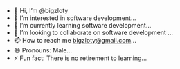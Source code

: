 - 👋 Hi, I’m @bigzloty
- 👀 I’m interested in software development...
- 🌱 I’m currently learning software development...
- 💞️ I’m looking to collaborate on software development ...
- 📫 How to reach me bigzloty@gmail.com...
- 😄 Pronouns: Male...
- ⚡ Fun fact: There is no retirement to learning...

<!---
bigzloty/bigzloty is a ✨ special ✨ repository because its `README.md` (this file) appears on your GitHub profile.
You can click the Preview link to take a look at your changes.
--->
